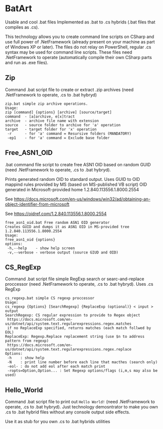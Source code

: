 # BatArt
Usable and cool .bat files
Implemented as .bat to .cs hybrids (.bat files that compiles as .cs).

This technology allows you to create command line scripts on CSharp and use full power of .NetFramework (already present on your machine as part of Windows XP or later). The files do not relay on PowerShell, regular .cs syntax may be used for command line scripts.
These files need .NetFramework to operate (automatically compile their own CSharp parts and run as .exe files).

## Zip
Command .bat script file to create or extract .zip archives (need .NetFramework to operate, .cs to .bat hybryd)
```
zip.bat simple zip archive operations.
Usage:
zip [command] {options} [archive] [source/target]
command  - [a]archive, e[x]tract
archive  - archive file name with extension
source   - source folder to archive for 'a' operation
target   - target folder for 'x' operation
 -r      - for 'a' command = Resursive folders (MANDATORY)
 -ep1    - for 'a' command = Exclude base folder
```

## Free_ASN1_OID
.bat command file script to create free ASN1 OID based on random GUID (need .NetFramework to operate, .cs to .bat hybryd).

Prints generated random OID to standard output. 
Uses GUID to OID mappind rules provided by MS (based on MS-published VB script)
OID generated in Microsoft-provided home 1.2.840.113556.1.8000.2554

See https://docs.microsoft.com/en-us/windows/win32/ad/obtaining-an-object-identifier-from-microsoft

See https://oidref.com/1.2.840.113556.1.8000.2554

```
free_asn1_oid.bat Free random ASN1 OID generator
Creates GUID and dumps it as ASN1 OID in MS-provided tree 1.2.840.113556.1.8000.2554
Usage:
free_asn1_oid {options}
options:
 -h,--help    - show help screen
 -v,--verbose - verbose output (source GIUD and OID)
```

## CS_RegExp

Command .bat script file simple RegExp search or searc-and-replace proccessor (need .NetFramework to operate, .cs to .bat hybryd).
Uses .cs RegExp

```
cs_regexp.bat simple CS regexp proccessor
Usage:
cs_regexp {Options} [SearchRegexp] {ReplaceExp (optional)} < input > output
SearchRegexp: CS regular expression to provide to Regex object
 https://docs.microsoft.com/en-us/dotnet/api/system.text.regularexpressions.regex.matches
 if no ReplaceExp specified, returns matches (each match follwed by EOL)
ReplaceExp: Regexp.Replace replacement string (use $n to address pattern from regexp)
 https://docs.microsoft.com/en-us/dotnet/api/system.text.regularexpressions.regex.replace
Options:
 -h    : show help
 -N    : print line number before each line that macthes (search only)
 -eol- : do not add eol after each match print
 -ropts=Option,Option... : Set Regexp options/flags (i,m,s may also be used)
```

## Hello_World

Command .bat script file to print out `Hello World!` (need .NetFramework to operate, .cs to .bat hybryd).
Just technology demosntrator to make you own .cs to .bat hybrid files without any console output side effects.

Use it as stub for you own .cs to .bat hybrids utilities

